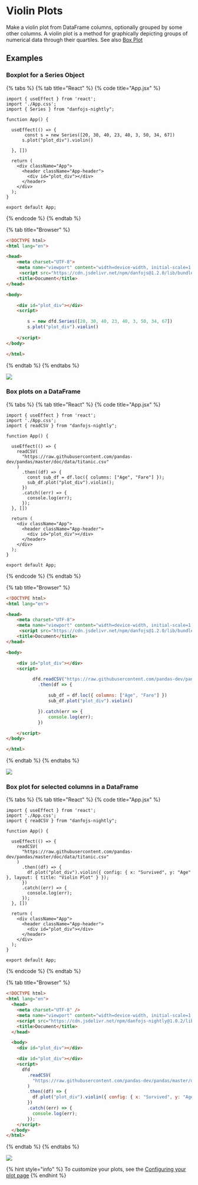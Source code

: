 # Violin Plots

Make a violin plot from DataFrame columns, optionally grouped by some other columns. A violin plot is a method for graphically depicting groups of numerical data through their quartiles. See also [Box Plot](box-plots.md)

## Examples

### Boxplot for a Series Object

{% tabs %}
{% tab title="React" %}
{% code title="App.jsx" %}
```tsx
import { useEffect } from 'react';
import './App.css';
import { Series } from "danfojs-nightly";

function App() {

  useEffect(() => {
       const s = new Series([20, 30, 40, 23, 40, 3, 50, 34, 67])
      s.plot("plot_div").violin()

  }, [])

  return (
    <div className="App">
      <header className="App-header">
        <div id="plot_div"></div>
      </header>
    </div>
  );
}

export default App;
```
{% endcode %}
{% endtab %}

{% tab title="Browser" %}
```html
<!DOCTYPE html>
<html lang="en">

<head>
    <meta charset="UTF-8">
    <meta name="viewport" content="width=device-width, initial-scale=1.0">
     <script src="https://cdn.jsdelivr.net/npm/danfojs@1.2.0/lib/bundle.min.js"></script>
    <title>Document</title>
</head>

<body>

    <div id="plot_div"></div>
    <script>

        s = new dfd.Series([20, 30, 40, 23, 40, 3, 50, 34, 67])
        s.plot("plot_div").violin()
         
    </script>
</body>

</html>
```
{% endtab %}
{% endtabs %}

![](../../.gitbook/assets/newplot-25-.png)

### Box plots on a DataFrame

{% tabs %}
{% tab title="React" %}
{% code title="App.jsx" %}
```tsx
import { useEffect } from 'react';
import './App.css';
import { readCSV } from "danfojs-nightly";

function App() {

  useEffect(() => {
    readCSV(
      "https://raw.githubusercontent.com/pandas-dev/pandas/master/doc/data/titanic.csv"
    )
      .then((df) => {
        const sub_df = df.loc({ columns: ["Age", "Fare"] });
        sub_df.plot("plot_div").violin();
      })
      .catch((err) => {
        console.log(err);
      });
  }, [])

  return (
    <div className="App">
      <header className="App-header">
        <div id="plot_div"></div>
      </header>
    </div>
  );
}

export default App;
```
{% endcode %}
{% endtab %}

{% tab title="Browser" %}
```html
<!DOCTYPE html>
<html lang="en">

<head>
    <meta charset="UTF-8">
    <meta name="viewport" content="width=device-width, initial-scale=1.0">
     <script src="https://cdn.jsdelivr.net/npm/danfojs@1.2.0/lib/bundle.min.js"></script>
    <title>Document</title>
</head>

<body>

    <div id="plot_div"></div>
    <script>

          dfd.readCSV("https://raw.githubusercontent.com/pandas-dev/pandas/master/doc/data/titanic.csv")
            .then(df => {

                sub_df = df.loc({ columns: ["Age", "Fare"] })
                sub_df.plot("plot_div").violin()

            }).catch(err => {
                console.log(err);
            })

    </script>
</body>

</html>
```
{% endtab %}
{% endtabs %}

![](../../.gitbook/assets/newplot-26-.png)

### Box plot for selected columns in a DataFrame

{% tabs %}
{% tab title="React" %}
{% code title="App.jsx" %}
```tsx
import { useEffect } from 'react';
import './App.css';
import { readCSV } from "danfojs-nightly";

function App() {

  useEffect(() => {
    readCSV(
      "https://raw.githubusercontent.com/pandas-dev/pandas/master/doc/data/titanic.csv"
    )
      .then((df) => {
        df.plot("plot_div").violin({ config: { x: "Survived", y: "Age" }, layout: { title: "Violin Plot" } });
      })
      .catch((err) => {
        console.log(err);
      });
  }, [])

  return (
    <div className="App">
      <header className="App-header">
        <div id="plot_div"></div>
      </header>
    </div>
  );
}

export default App;
```
{% endcode %}
{% endtab %}

{% tab title="Browser" %}
```html
<!DOCTYPE html>
<html lang="en">
  <head>
    <meta charset="UTF-8" />
    <meta name="viewport" content="width=device-width, initial-scale=1.0" />
    <script src="https://cdn.jsdelivr.net/npm/danfojs-nightly@1.0.2/lib/bundle.js"></script>
    <title>Document</title>
  </head>

  <body>
    <div id="plot_div"></div>

    <div id="plot_div"></div>
    <script>
      dfd
        .readCSV(
          "https://raw.githubusercontent.com/pandas-dev/pandas/master/doc/data/titanic.csv"
        )
        .then((df) => {
          df.plot("plot_div").violin({ config: { x: "Survived", y: "Age" } });
        })
        .catch((err) => {
          console.log(err);
        });
    </script>
  </body>
</html>
```
{% endtab %}
{% endtabs %}

![](../../.gitbook/assets/newplot-27-.png)

{% hint style="info" %}
To customize your plots, see the [Configuring your plot page](configuring-your-plots.md)
{% endhint %}
